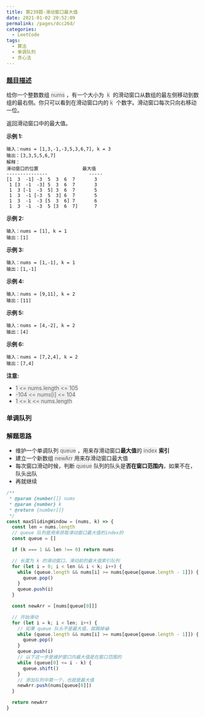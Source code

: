 ```yaml
---
title: 第239题-滑动窗口最大值
date: 2021-01-02 20:52:09
permalink: /pages/dcc26d/
categories:
  - LeetCode
tags:
  - 算法
  - 单调队列
  - 贪心法
---
```


### [题目描述](https://leetcode-cn.com/problems/sliding-window-maximum/comments/)

给你一个整数数组 <font style="background: #eee; color: #666;">nums</font> ，有一个大小为  <font style="background: #eee; color: #666;">k</font>  的滑动窗口从数组的最左侧移动到数组的最右侧。你只可以看到在滑动窗口内的 <font style="background: #eee; color: #666;">k</font>  个数字。滑动窗口每次只向右移动一位。

返回滑动窗口中的最大值。

<!-- more -->

**示例 1:**

```
输入：nums = [1,3,-1,-3,5,3,6,7], k = 3
输出：[3,3,5,5,6,7]
解释：
滑动窗口的位置                最大值
---------------               -----
[1  3  -1] -3  5  3  6  7       3
 1 [3  -1  -3] 5  3  6  7       3
 1  3 [-1  -3  5] 3  6  7       5
 1  3  -1 [-3  5  3] 6  7       5
 1  3  -1  -3 [5  3  6] 7       6
 1  3  -1  -3  5 [3  6  7]      7
```

**示例 2:**

```
输入：nums = [1], k = 1
输出：[1]
```

**示例 3:**

```
输入：nums = [1,-1], k = 1
输出：[1,-1]
```

**示例 4:**

```
输入：nums = [9,11], k = 2
输出：[11]
```

**示例 5:**

```
输入：nums = [4,-2], k = 2
输出：[4]
```

**示例 6:**

```
输入：nums = [7,2,4], k = 2
输出：[7,4]
```

**注意:**

- <font style="background: #eee; color: #666;">1 <= nums.length <= 105</font>
- <font style="background: #eee; color: #666;">-104 <= nums[i] <= 104</font>
- <font style="background: #eee; color: #666;">1 <= k <= nums.length</font>

### 单调队列

### 解题思路

- 维护一个单调队列 <font style="background: #eee; color: #666;">queue</font> ，用来存滑动窗口**最大值**的 <font style="background: #eee; color: #666;">index</font> **索引**
- 建立一个新数组 <font style="background: #eee; color: #666;">newArr</font> 用来存滑动窗口最大值
- 每次窗口滑动时候，判断 <font style="background: #eee; color: #666;">queue</font> 队列的队头是**否在窗口范围内**，如果不在，队头出队
- 再就继续

```JavaScript
/**
 * @param {number[]} nums
 * @param {number} k
 * @return {number[]}
 */
const maxSlidingWindow = (nums, k) => {
  const len = nums.length
  // queue 队列是用来获取滑动窗口最大值的index的
  const queue = []

  if (k === 1 && len !== 0) return nums

  // 长度为 k 的滑动窗口，滑动前的最大值索引队列
  for (let i = 0; i < len && i < k; i++) {
    while (queue.length && nums[i] >= nums[queue[queue.length - 1]]) {
      queue.pop()
    }
    queue.push(i)
  }

  const newArr = [nums[queue[0]]]

  // 开始滑动
  for (let i = k; i < len; i++) {
    // 如果 queue 队头不是最大值，就踢掉😂
    while (queue.length && nums[i] >= nums[queue[queue.length - 1]]) {
      queue.pop()
    }
    queue.push(i)
    // 以下这一步是维护窗口内最大值是在窗口范围的
    while (queue[0] <= i - k) {
      queue.shift()
    }
    // 添加队列中第一个，也就是最大值
    newArr.push(nums[queue[0]])
  }

  return newArr
}
```
